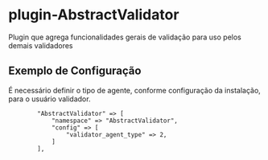 # plugin-AbstractValidator
Plugin que agrega funcionalidades gerais de validação para uso pelos demais validadores

## Exemplo de Configuração

É necessário definir o tipo de agente, conforme configuração da instalação, para o usuário validador.
```
        "AbstractValidator" => [
            "namespace" => "AbstractValidator",
            "config" => [
                "validator_agent_type" => 2,
            ]
        ],
```
